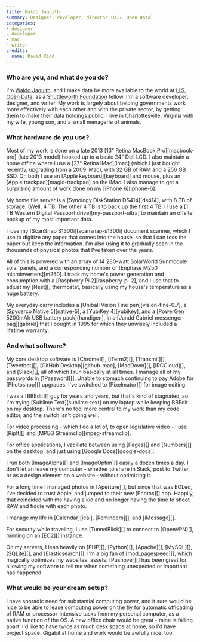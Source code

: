 ```yaml
---
title: Waldo Jaquith
summary: Designer, developer, director (U.S. Open Data)
categories:
- designer
- developer
- mac
- writer
credits:
  name: David Kidd
---
```


### Who are you, and what do you do?

I'm [Waldo Jaquith](https://waldo.jaquith.org/ "Waldo's website."), and I make data be more available to the world at [U.S. Open Data](https://usopendata.org/ "A group promoting open source U.S. government data sets."), as a [Shuttleworth Foundation](https://www.shuttleworthfoundation.org/ "A foundation helping to fund projects for social change.") fellow. I'm a software developer, designer, and writer. My work is largely about helping governments work more effectively with each other and with the private sector, by getting them to make their data holdings public. I live in Charlottesville, Virginia with my wife, young son, and a small menagerie of animals.

### What hardware do you use?

Most of my work is done on a late 2013 [13" Retina MacBook Pro][macbook-pro] (late 2013 model) hooked up to a basic 24" Dell LCD. I also maintain a home office where I use a [27" Retina iMac][imac] (which I just bought recently, upgrading from a 2009 iMac), with 32 GB of RAM and a 256 GB SSD. On both I use an [Apple keyboard][keyboard] and mouse, plus an [Apple trackpad][magic-trackpad] on the iMac. I also manage to get a surprising amount of work done on my [iPhone 6][iphone-6].

My home file server is a [Synology DiskStation DS414][ds414], with 8 TB of storage. (Well, 4 TB. The other 4 TB is to back up the first 4 TB.) I use a [1 TB Western Digital Passport drive][my-passport-ultra] to maintain an offsite backup of my most important data.

I love my [ScanSnap S1300i][scansnap-s1300i] document scanner, which I use to digitize any paper that comes into the house, so that I can toss the paper but keep the information. I'm also using it to gradually scan in the thousands of physical photos that I've taken over the years.

All of this is powered with an array of 14 280-watt SolarWorld Sunmodule solar panels, and a corresponding number of [Enphase M250 microinverters][m250]. I track my home's power generation and consumption with a [Raspberry Pi 2][raspberry-pi-2], and I use that to adjust my [Nest][] thermostat, basically using my house's temperature as a huge battery.

My everyday carry includes a [Uniball Vision Fine pen][vision-fine-0.7], a [Spyderco Native 5][native-5], a [YubiKey 4][yubikey], and a [PowerGen 5200mAh USB battery pack][handigen], in a [Jandd Gabriel messenger bag][gabriel] that I bought in 1995 for which they unwisely included a lifetime warranty.

### And what software?

My core desktop software is [Chrome][], [iTerm2][], [Transmit][], [Tweetbot][], [GitHub Desktop][github-mac], [MacDown][], [IRCCloud][], and [Slack][], all of which I run basically at all times. I manage all of my passwords in [1Password][]. Unable to stomach continuing to pay Adobe for [Photoshop][] upgrades, I've switched to [Pixelmator][] for image editing.

I was a [BBEdit][] guy for years and years, but that's kind of stagnated, so I'm trying [Sublime Text][sublime-text] on my laptop while keeping BBEdit on my desktop. There's no tool more central to my work than my code editor, and the switch isn't going well.

For video processing - which I do a lot of, to open legislative video - I use [RipIt][] and [MPEG Streamclip][mpeg-streamclip].

For office applications, I vacillate between using [Pages][] and [Numbers][] on the desktop, and just using [Google Docs][google-docs].

I run both [ImageAlpha][] and [ImageOptim][] easily a dozen times a day. I don't let an leave my computer - whether to share in Slack, post to Twitter, or as a design element on a website - without optimizing it.

For a long time I managed photos in [Aperture][], but since that was EOLed, I've decided to trust Apple, and jumped to their new [Photos][] app. Happily, that coincided with me having a kid and no longer having the time to shoot RAW and fiddle with each photo.

I manage my life in [Calendar][ical], [Reminders][], and [iMessage][].

For security while traveling, I use [TunnelBlick][] to connect to [OpenVPN][], running on an [EC2][] instance.

On my servers, I lean heavily on [PHP][], [Python][], [Apache][], [MySQL][], [SQLite][], and [Elasticsearch][]. I'm a big fan of [mod_pagespeed][], which magically optimizes my websites' assets. [Pushover][] has been great for allowing my software to tell me when something unexpected or important has happened.

### What would be your dream setup?

I have sporadic need for substantial computing power, and it sure would be nice to be able to lease computing power on the fly for automatic offloading of RAM or processor-intensive tasks from my personal computer, as a native function of the OS. A new office chair would be great - mine is falling apart. I'd like to have twice as much desk space at home, so I'd have project space. Gigabit at home and work would be awfully nice, too.